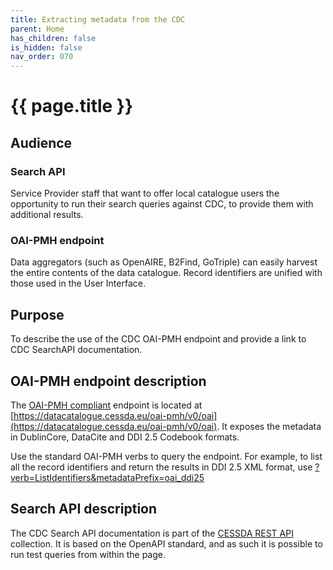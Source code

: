 ```yaml
---
title: Extracting metadata from the CDC
parent: Home
has_children: false
is_hidden: false
nav_order: 070
---
```


# {{ page.title }}

## Audience

### Search API

Service Provider staff that want to offer local catalogue users the opportunity to run their search queries against CDC,
to provide them with additional results.

### OAI-PMH endpoint

Data aggregators (such as OpenAIRE, B2Find, GoTriple) can easily harvest the entire contents of the data catalogue.
Record identifiers are unified with those used in the User Interface.

## Purpose

To describe the use of the CDC OAI-PMH endpoint and provide a link to CDC SearchAPI documentation.

## OAI-PMH endpoint description

The [OAI-PMH compliant](https://www.openarchives.org/pmh/) endpoint is located at
[https://datacatalogue.cessda.eu/oai-pmh/v0/oai](https://datacatalogue.cessda.eu/oai-pmh/v0/oai).
It exposes the metadata in DublinCore, DataCite and DDI 2.5 Codebook formats.

Use the standard OAI-PMH verbs to query the endpoint.
For example, to list all the record identifiers and return the results in DDI 2.5 XML format, use
[?verb=ListIdentifiers&metadataPrefix=oai_ddi25](https://datacatalogue.cessda.eu/oai-pmh/v0/oai?verb=ListIdentifiers&metadataPrefix=oai_ddi25)

## Search API description

The CDC Search API documentation is part of the [CESSDA REST API](https://api.tech.cessda.eu/) collection.
It is based on the OpenAPI standard, and as such it is possible to run test queries from within the page.
